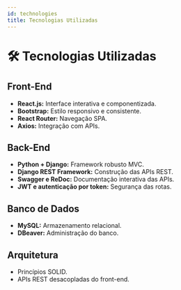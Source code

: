 ```yaml
---
id: technologies
title: Tecnologias Utilizadas
---
```


# 🛠️ Tecnologias Utilizadas

## Front-End

- **React.js:** Interface interativa e componentizada.
- **Bootstrap:** Estilo responsivo e consistente.
- **React Router:** Navegação SPA.
- **Axios:** Integração com APIs.

## Back-End

- **Python + Django:** Framework robusto MVC.
- **Django REST Framework:** Construção das APIs REST.
- **Swagger e ReDoc:** Documentação interativa das APIs.
- **JWT e autenticação por token:** Segurança das rotas.

## Banco de Dados

- **MySQL:** Armazenamento relacional.
- **DBeaver:** Administração do banco.

## Arquitetura

- Princípios SOLID.
- APIs REST desacopladas do front-end.

